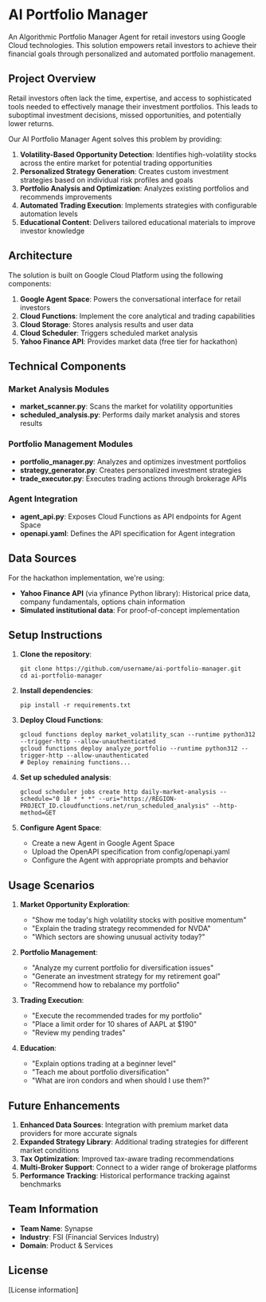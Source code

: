 # AI Portfolio Manager

An Algorithmic Portfolio Manager Agent for retail investors using Google Cloud technologies. This solution empowers retail investors to achieve their financial goals through personalized and automated portfolio management.

## Project Overview

Retail investors often lack the time, expertise, and access to sophisticated tools needed to effectively manage their investment portfolios. This leads to suboptimal investment decisions, missed opportunities, and potentially lower returns.

Our AI Portfolio Manager Agent solves this problem by providing:

1. **Volatility-Based Opportunity Detection**: Identifies high-volatility stocks across the entire market for potential trading opportunities
2. **Personalized Strategy Generation**: Creates custom investment strategies based on individual risk profiles and goals
3. **Portfolio Analysis and Optimization**: Analyzes existing portfolios and recommends improvements
4. **Automated Trading Execution**: Implements strategies with configurable automation levels
5. **Educational Content**: Delivers tailored educational materials to improve investor knowledge

## Architecture

The solution is built on Google Cloud Platform using the following components:

1. **Google Agent Space**: Powers the conversational interface for retail investors
2. **Cloud Functions**: Implement the core analytical and trading capabilities
3. **Cloud Storage**: Stores analysis results and user data
4. **Cloud Scheduler**: Triggers scheduled market analysis
5. **Yahoo Finance API**: Provides market data (free tier for hackathon)

## Technical Components

### Market Analysis Modules

- **market_scanner.py**: Scans the market for volatility opportunities
- **scheduled_analysis.py**: Performs daily market analysis and stores results

### Portfolio Management Modules

- **portfolio_manager.py**: Analyzes and optimizes investment portfolios
- **strategy_generator.py**: Creates personalized investment strategies
- **trade_executor.py**: Executes trading actions through brokerage APIs

### Agent Integration

- **agent_api.py**: Exposes Cloud Functions as API endpoints for Agent Space
- **openapi.yaml**: Defines the API specification for Agent integration

## Data Sources

For the hackathon implementation, we're using:

- **Yahoo Finance API** (via yfinance Python library): Historical price data, company fundamentals, options chain information
- **Simulated institutional data**: For proof-of-concept implementation

## Setup Instructions

1. **Clone the repository**:
   ```
   git clone https://github.com/username/ai-portfolio-manager.git
   cd ai-portfolio-manager
   ```

2. **Install dependencies**:
   ```
   pip install -r requirements.txt
   ```

3. **Deploy Cloud Functions**:
   ```
   gcloud functions deploy market_volatility_scan --runtime python312 --trigger-http --allow-unauthenticated
   gcloud functions deploy analyze_portfolio --runtime python312 --trigger-http --allow-unauthenticated
   # Deploy remaining functions...
   ```

4. **Set up scheduled analysis**:
   ```
   gcloud scheduler jobs create http daily-market-analysis --schedule="0 18 * * *" --uri="https://REGION-PROJECT_ID.cloudfunctions.net/run_scheduled_analysis" --http-method=GET
   ```

5. **Configure Agent Space**:
   - Create a new Agent in Google Agent Space
   - Upload the OpenAPI specification from config/openapi.yaml
   - Configure the Agent with appropriate prompts and behavior

## Usage Scenarios

1. **Market Opportunity Exploration**:
   - "Show me today's high volatility stocks with positive momentum"
   - "Explain the trading strategy recommended for NVDA"
   - "Which sectors are showing unusual activity today?"

2. **Portfolio Management**:
   - "Analyze my current portfolio for diversification issues"
   - "Generate an investment strategy for my retirement goal"
   - "Recommend how to rebalance my portfolio"

3. **Trading Execution**:
   - "Execute the recommended trades for my portfolio"
   - "Place a limit order for 10 shares of AAPL at $190"
   - "Review my pending trades"

4. **Education**:
   - "Explain options trading at a beginner level"
   - "Teach me about portfolio diversification"
   - "What are iron condors and when should I use them?"

## Future Enhancements

1. **Enhanced Data Sources**: Integration with premium market data providers for more accurate signals
2. **Expanded Strategy Library**: Additional trading strategies for different market conditions
3. **Tax Optimization**: Improved tax-aware trading recommendations
4. **Multi-Broker Support**: Connect to a wider range of brokerage platforms
5. **Performance Tracking**: Historical performance tracking against benchmarks

## Team Information

- **Team Name**: Synapse
- **Industry**: FSI (Financial Services Industry)
- **Domain**: Product & Services

## License

[License information]
